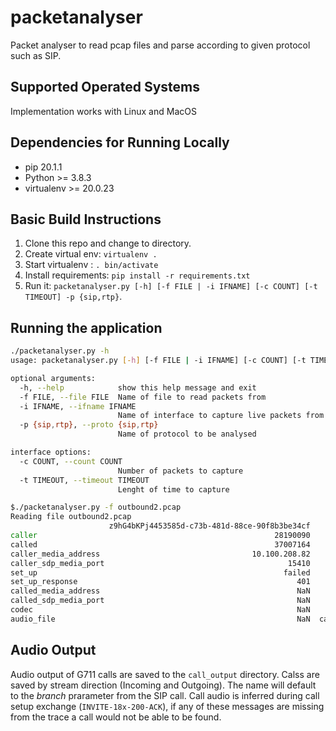 # packetanalyser

Packet analyser to read pcap files and parse according to given protocol such as SIP.

## Supported Operated Systems

Implementation works with Linux and MacOS

## Dependencies for Running Locally

- pip 20.1.1
- Python >= 3.8.3
- virtualenv >= 20.0.23

## Basic Build Instructions

1. Clone this repo and change to directory.
2. Create virtual env: `virtualenv .`
3. Start virtualenv : `. bin/activate`
4. Install requirements: `pip install -r requirements.txt`
5. Run it: `packetanalyser.py [-h] [-f FILE | -i IFNAME] [-c COUNT] [-t TIMEOUT] -p {sip,rtp}`.

## Running the application

```bash
./packetanalyser.py -h
usage: packetanalyser.py [-h] [-f FILE | -i IFNAME] [-c COUNT] [-t TIMEOUT] -p {sip,rtp}

optional arguments:
  -h, --help            show this help message and exit
  -f FILE, --file FILE  Name of file to read packets from
  -i IFNAME, --ifname IFNAME
                        Name of interface to capture live packets from
  -p {sip,rtp}, --proto {sip,rtp}
                        Name of protocol to be analysed

interface options:
  -c COUNT, --count COUNT
                        Number of packets to capture
  -t TIMEOUT, --timeout TIMEOUT
                        Lenght of time to capture
```

```bash
$./packetanalyser.py -f outbound2.pcap
Reading file outbound2.pcap
                      z9hG4bKPj4453585d-c73b-481d-88ce-90f8b3be34cf      z9hG4bKPj4397c8a4-1220-4bf3-9f21-2959810dcd1d
caller                                                     28190090                                           28190090
called                                                     37007164                                           37007164
caller_media_address                                  10.100.208.82                                      10.100.208.82
caller_sdp_media_port                                         15410                                              15410
set_up                                                       failed                                            success
set_up_response                                                 401                                                200
called_media_address                                            NaN                                        10.100.77.4
called_sdp_media_port                                           NaN                                              26876
codec                                                           NaN                                               PCMU
audio_file                                                      NaN  call_audio/z9hG4bKPj4397c8a4-1220-4bf3-9f21-29...
```

## Audio Output

Audio output of G711 calls are saved to the `call_output` directory. Calss are saved by stream direction (Incoming and Outgoing). The name will default to the _branch_ prarameter from the SIP call. Call audio is inferred during call setup exchange (`INVITE-18x-200-ACK`), if any of these messages are missing from the trace a call would not be able to be found.
